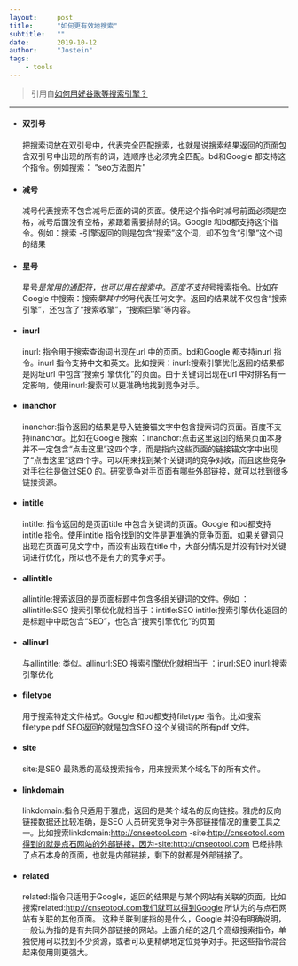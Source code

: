 ```yaml
---
layout:     post
title:      "如何更有效地搜索"
subtitle:   ""
date:       2019-10-12
author:     "Jostein"
tags:
    - tools
---
```


> 引用自[如何用好谷歌等搜索引擎？](https://www.zhihu.com/question/20161362)
---------------------------------------------------

* #### 双引号
  把搜索词放在双引号中，代表完全匹配搜索，也就是说搜索结果返回的页面包含双引号中出现的所有的词，连顺序也必须完全匹配。bd和Google 都支持这个指令。例如搜索： “seo方法图片”
* #### 减号
  减号代表搜索不包含减号后面的词的页面。使用这个指令时减号前面必须是空格，减号后面没有空格，紧跟着需要排除的词。Google 和bd都支持这个指令。例如：搜索 -引擎返回的则是包含“搜索”这个词，却不包含“引擎”这个词的结果
* #### 星号
  星号*是常用的通配符，也可以用在搜索中。百度不支持*号搜索指令。比如在Google 中搜索：搜索*擎其中的*号代表任何文字。返回的结果就不仅包含“搜索引擎”，还包含了“搜索收擎”，“搜索巨擎”等内容。
* #### inurl
  inurl: 指令用于搜索查询词出现在url 中的页面。bd和Google 都支持inurl 指令。inurl 指令支持中文和英文。比如搜索：inurl:搜索引擎优化返回的结果都是网址url 中包含“搜索引擎优化”的页面。由于关键词出现在url 中对排名有一定影响，使用inurl:搜索可以更准确地找到竞争对手。
* #### inanchor
  inanchor:指令返回的结果是导入链接锚文字中包含搜索词的页面。百度不支持inanchor。比如在Google 搜索 ：inanchor:点击这里返回的结果页面本身并不一定包含“点击这里”这四个字，而是指向这些页面的链接锚文字中出现了“点击这里”这四个字。可以用来找到某个关键词的竞争对收，而且这些竞争对手往往是做过SEO 的。研究竞争对手页面有哪些外部链接，就可以找到很多链接资源。
* #### intitle
  intitle: 指令返回的是页面title 中包含关键词的页面。Google 和bd都支持intitle 指令。使用intitle 指令找到的文件是更准确的竞争页面。如果关键词只出现在页面可见文字中，而没有出现在title 中，大部分情况是并没有针对关键词进行优化，所以也不是有力的竞争对手。
* #### allintitle
  allintitle:搜索返回的是页面标题中包含多组关键词的文件。例如 ：allintitle:SEO 搜索引擎优化就相当于：intitle:SEO intitle:搜索引擎优化返回的是标题中中既包含“SEO”，也包含“搜索引擎优化”的页面
* #### allinurl
  与allintitle: 类似。allinurl:SEO 搜索引擎优化就相当于 ：inurl:SEO inurl:搜索引擎优化
* #### filetype
  用于搜索特定文件格式。Google 和bd都支持filetype 指令。比如搜索filetype:pdf SEO返回的就是包含SEO 这个关键词的所有pdf 文件。
* #### site
  site:是SEO 最熟悉的高级搜索指令，用来搜索某个域名下的所有文件。
* #### linkdomain
  linkdomain:指令只适用于雅虎，返回的是某个域名的反向链接。雅虎的反向链接数据还比较准确，是SEO 人员研究竞争对手外部链接情况的重要工具之一。比如搜索linkdomain:http://cnseotool.com -site:http://cnseotool.com得到的就是点石网站的外部链接，因为-site:http://cnseotool.com 已经排除了点石本身的页面，也就是内部链接，剩下的就都是外部链接了。
* #### related
  related:指令只适用于Google，返回的结果是与某个网站有关联的页面。比如搜索related:http://cnseotool.com我们就可以得到Google 所认为的与点石网站有关联的其他页面。 这种关联到底指的是什么，Google 并没有明确说明，一般认为指的是有共同外部链接的网站。上面介绍的这几个高级搜索指令，单独使用可以找到不少资源，或者可以更精确地定位竞争对手。把这些指令混合起来使用则更强大。
